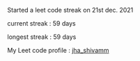 Started a leet code streak on 21st dec. 2021

current streak : 59 days

longest streak : 59 days

My Leet code profile : [jha_shivamm](https://leetcode.com/jha_shivamm/)


